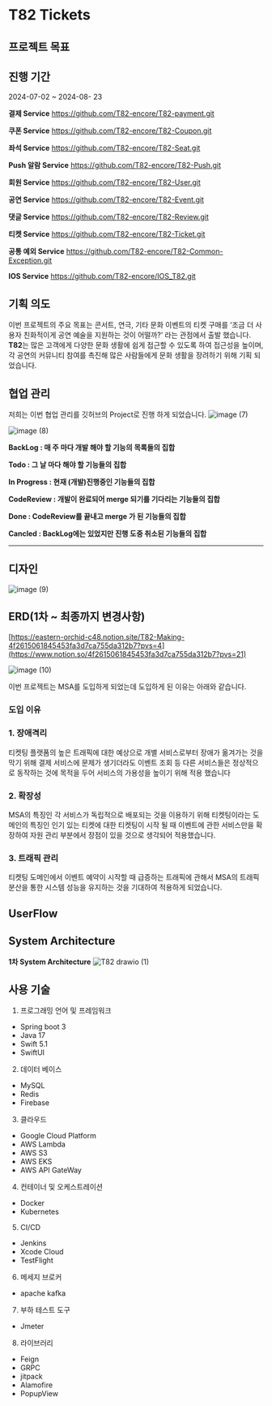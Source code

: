 # T82 Tickets

## 프로젝트 목표

## 진행 기간

2024-07-02 ~ 2024-08- 23

**결제 Service**  https://github.com/T82-encore/T82-payment.git

**쿠폰 Service** https://github.com/T82-encore/T82-Coupon.git

**좌석 Service** https://github.com/T82-encore/T82-Seat.git

**Push 알람 Service**  https://github.com/T82-encore/T82-Push.git

**회원 Service**  https://github.com/T82-encore/T82-User.git

**공연 Service** https://github.com/T82-encore/T82-Event.git

**댓글 Service** https://github.com/T82-encore/T82-Review.git

**티켓 Service**  https://github.com/T82-encore/T82-Ticket.git

**공통 예외 Service** https://github.com/T82-encore/T82-Common-Exception.git

**IOS Service** https://github.com/T82-encore/IOS_T82.git

## 기획 의도

이번 프로젝트의 주요 목표는 콘서트, 연극, 기타 문화 이벤트의 티켓 구매를 ‘조금 더 사용자 친화적이게 공연 예술을 지원하는 것이 어떨까?’ 라는 관점에서 출발 했습니다. **T82**는 많은 고객에게 다양한 문화 생활에 쉽게 접근할 수 있도록 하여 접근성을 높이며, 각 공연의 커뮤니티 참여를 촉진해 많은 사람들에게 문화 생활을 장려하기 위해 기획 되었습니다.

## 협업 관리

저희는 이번 협업 관리를 깃허브의 Project로 진행 하게 되었습니다.
![image (7)](https://github.com/user-attachments/assets/cf3ee942-df71-4a50-a7cc-8782646b34b2)

![image (8)](https://github.com/user-attachments/assets/bce5eeef-eaba-4443-ad05-1c3ae129569e)

**BackLog : 매 주 마다 개발 해야 할 기능의 목록들의 집합**

**Todo :  그 날 마다 해야 할 기능들의 집합**

**In Progress : 현재 (개발)진행중인 기능들의 집합**

**CodeReview : 개발이 완료되어 merge 되기를 기다리는 기능들의 집합**

**Done : CodeReview를 끝내고 merge 가 된 기능들의 집합**

**Cancled :  BackLog에는 있었지만 진행 도중 취소된 기능들의 집합**

 ****

## 디자인
![image (9)](https://github.com/user-attachments/assets/a09c8cbe-e8c6-47a8-a21d-1d65b0ea6fc4)


## ERD(1차 ~ 최종까지 변경사항)

[https://eastern-orchid-c48.notion.site/T82-Making-4f2615061845453fa3d7ca755da312b7?pvs=4](https://www.notion.so/4f2615061845453fa3d7ca755da312b7?pvs=21)


![image (10)](https://github.com/user-attachments/assets/1e76347a-05a1-45be-98e6-95925d6ab3f6)


이번 프로젝트는 MSA를 도입하게 되었는데 도입하게 된 이유는 아래와 같습니다.

### 도입 이유

### 1. 장애격리

티켓팅 플랫폼의 높은 트래픽에 대한 예상으로 개별 서비스로부터 장애가 옮겨가는 것을 막기 위해 결제 서비스에 문제가 생기더라도 이벤트 조회 등 다른 서비스들은 정상적으로 동작하는 것에 목적을 두어 서비스의 가용성을 높이기 위해 적용 했습니다

### 2. 확장성

MSA의 특징인 각 서비스가 독립적으로 배포되는 것을 이용하기 위해 티켓팅이라는 도메인의 특징인 인기 있는 티켓에 대한 티켓팅이 시작 될 때 이벤트에 관한 서비스만을 확장하여 자원 관리 부분에서 장점이 있을 것으로 생각되어 적용했습니다.

### 3. 트래픽 관리

티켓팅 도메인에서 이벤트 예약이 시작할 때 급증하는 트래픽에 관해서 MSA의 트래픽 분산을 통한 시스템 성능을 유지하는 것을 기대하여 적용하게 되었습니다.

## UserFlow

## System Architecture
**1차 System Architecture**
![T82 drawio (1)](https://github.com/user-attachments/assets/597ad735-acb7-4eb5-b9f8-45e743040608)

## 사용 기술

1. 프로그래밍 언어 및 프레임워크
- Spring boot 3
- Java 17
- Swift 5.1
- SwiftUI

2. 데이터 베이스
- MySQL
- Redis
- Firebase

3. 클라우드
- Google Cloud Platform
- AWS Lambda
- AWS S3
- AWS EKS
- AWS API GateWay

4. 컨테이너 및 오케스트레이션
- Docker
- Kubernetes

5. CI/CD
- Jenkins
- Xcode Cloud
- TestFlight

6. 메세지 브로커
- apache kafka

7. 부하 테스트 도구
- Jmeter

8. 라이브러리
- Feign
- GRPC
- jitpack
- Alamofire
- PopupView


